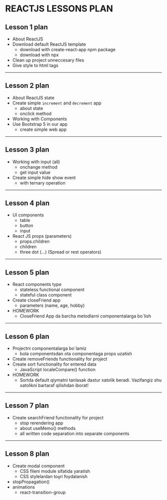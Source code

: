 # REACTJS LESSONS PLAN

## Lesson 1 plan

- About ReactJS
- Download default ReactJS template
  - download with create-react-app npm package
  - download with npx
- Clean up project unneccesary files
- Give style to html tags

---

## Lesson 2 plan

- About ReactJS state
- Create simple `increment` and `decrement` app
  - about state
  - onclick method
- Working with Components
- Use Bootstrap 5 in our app
  - create simple web app

---

## Lesson 3 plan

- Working with input (all)
  - onchange method
  - get input value
- Create simple hide show event
  - with ternary operation

---

## Lesson 4 plan

- UI components
  - table
  - button
  - input
- React JS props (parameters)
  - props.children
  - children
  - three dot (...) (Spread or rest operators)

---

## Lesson 5 plan

- React components type
  - stateless functional component
  - stateful class component
- Create closeFriend app
  - parameters (name, age, hobby)
- HOMEWORK
  - CloseFriend App da barcha metodlarni componentalarga bo`lish

---

## Lesson 6 plan

- Projectni componentalarga bo`lamiz
  - bola componentsdan ota componentaga props uzatish
- Create removeFriends functionality for project
- Create sort functionality for entered data
  - JavaScript localeCompare() function
- HOMEWORK
  - Sortda default qiymatni tanlasak dastur xatolik beradi. 
    Vazifangiz shu xatolikni bartaraf qilishdan iborat!

---

## Lesson 7 plan

- Create searchFriend functionality for project
  - stop rerendering app
  - about useMemo() methods
  - all written code separation into separate components

---

## Lesson 8 plan

- Create modal component
  - CSS fileni module sifatida yaratish
  - CSS stylelardan to`g`ri foydalanish
- stopPropagation()
- animations
  - react-transition-group